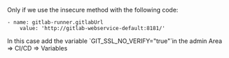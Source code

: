 Only if we use the insecure method with the following code:
```
- name: gitlab-runner.gitlabUrl
    value: 'http://gitlab-webservice-default:8181/'
```
In this case add the variable `GIT_SSL_NO_VERIFY="true"̀  in the admin Area => CI/CD => Variables
